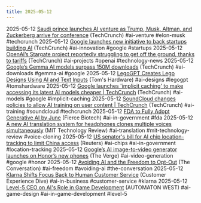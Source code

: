 ```yaml
---
title: 2025-05-12
---
```


2025-05-12 [Saudi prince launches AI venture as Trump, Musk, Altman, and Zuckerberg arrive for conference](https://techcrunch.com/2025/05/12/saudi-prince-launches-ai-venture-as-trump-musk-altman-and-zuckerberg-arrive-for-conference/) (TechCrunch) #ai-venture #elon-musk #techcrunch
2025-05-12 [Google launches new initiative to back startups building AI](https://techcrunch.com/2025/05/12/google-launches-new-initiative-to-back-startups-building-ai/) (TechCrunch) #ai-innovation #google #startups
2025-05-12 [OpenAI’s Stargate project reportedly struggling to get off the ground, thanks to tariffs](https://techcrunch.com/2025/05/12/openais-stargate-project-reportedly-struggling-to-get-off-the-ground-thanks-to-tariffs/) (TechCrunch) #ai-projects #openai #technology-news
2025-05-12 [Google’s Gemma AI models surpass 150M downloads](https://techcrunch.com/2025/05/12/googles-gemma-ai-models-surpass-150m-downloads/) (TechCrunch) #ai-downloads #gemma-ai #google
2025-05-12 [LegoGPT Creates Lego Designs Using AI and Text Inputs](https://www.tomshardware.com/tech-industry/artificial-intelligence/legogpt-creates-stable-lego-designs-using-ai-and-text-inputs-tool-now-available-to-the-public?utm_source=forwardfuture.ai&utm_medium=newsletter&utm_campaign=lego-ai-face-age-diagnostics-ai-chip-tracking-bill&_bhlid=4ee3b57d05eb046789c42bfced2d12ce36e9a66e) (Tom's Hardware) #ai-designs #legogpt #tomshardware
2025-05-12 [Google launches 'implicit caching' to make accessing its latest AI models cheaper | TechCrunch](https://techcrunch.com/2025/05/08/google-launches-implicit-caching-to-make-accessing-its-latest-ai-models-cheaper/?utm_source=forwardfuture.ai&utm_medium=newsletter&utm_campaign=lego-ai-face-age-diagnostics-ai-chip-tracking-bill&_bhlid=1589b77c55c7f07c0b263ba36318a08355ed1af1) (TechCrunch) #ai-models #google #implicit-caching
2025-05-12 [SoundCloud changes policies to allow AI training on user content | TechCrunch](https://techcrunch.com/2025/05/09/soundcloud-changes-policies-to-allow-ai-training-on-user-content/?utm_source=forwardfuture.ai&utm_medium=newsletter&utm_campaign=lego-ai-face-age-diagnostics-ai-chip-tracking-bill&_bhlid=1b490c77346ddfa2d709a0a97f95d2296244749d) (TechCrunch) #ai-training #soundcloud #techcrunch
2025-05-12 [FDA to Fully Adopt Generative AI by June](https://www.fiercebiotech.com/cro/fda-will-fully-adopt-generative-ai-end-june-makary-says?utm_source=forwardfuture.ai&utm_medium=newsletter&utm_campaign=lego-ai-face-age-diagnostics-ai-chip-tracking-bill&_bhlid=36702fd8668dff57a02913433259ddf07f5ae770) (Fierce Biotech) #ai-in-government #fda
2025-05-12 [A new AI translation system for headphones clones multiple voices simultaneously](https://www.technologyreview.com/2025/05/09/1116215/a-new-ai-translation-system-for-headphones-clones-multiple-voices-simultaneously/?utm_source=forwardfuture.ai&utm_medium=newsletter&utm_campaign=lego-ai-face-age-diagnostics-ai-chip-tracking-bill&_bhlid=c6386e51ae598c10ac404f774d5938ed30201e13) (MIT Technology Review) #ai-translation #mit-technology-review #voice-cloning
2025-05-12 [US senator's bill for AI chip location-tracking to limit China access](https://www.reuters.com/world/us/us-senator-introduces-bill-calling-location-tracking-ai-chips-limit-china-access-2025-05-09/?utm_source=forwardfuture.ai&utm_medium=newsletter&utm_campaign=lego-ai-face-age-diagnostics-ai-chip-tracking-bill&_bhlid=f57b6f48075cefc82bc57f9435645982f8f3b8f0) (Reuters) #ai-chips #ai-in-government #location-tracking
2025-05-12 [Google’s AI image-to-video generator launches on Honor’s new phones](https://www.theverge.com/news/664812/google-honor-ai-image-to-video-gemini) (The Verge) #ai-video-generation #google #honor
2025-05-12 [Avoiding AI and the Freedom to Opt-Out](https://theconversation.com/avoiding-ai-is-hard-but-our-freedom-to-opt-out-must-be-protected-255873) (The Conversation) #ai-freedom #avoiding-ai #the-conversation
2025-05-12 [Klarna Shifts Focus Back to Human Customer Service](https://www.customerexperiencedive.com/news/klarna-reinvests-human-talent-customer-service-AI-chatbot/747586/) (Customer Experience Dive) #ai-in-business #customer-service #klarna
2025-05-12 [Level-5 CEO on AI's Role in Game Development](https://automaton-media.com/en/news/level-5-ceo-says-games-are-now-being-made-80-90-by-ai-making-aesthetic-sense-a-must-for-developers/) (AUTOMATON WEST) #ai-game-design #ai-in-game-development #level-5
